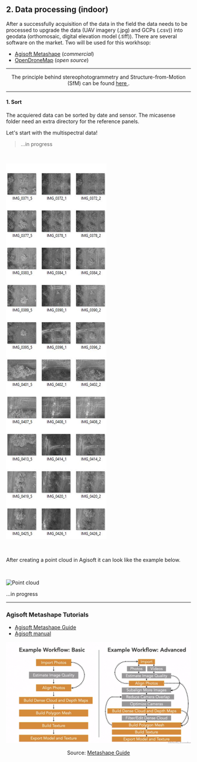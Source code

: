 ## 2. Data processing (indoor)

After a successfully acquisition of the data in the field the data needs to be processed to upgrade the data (UAV imagery (.jpg) and GCPs (.csv)) into geodata (orthomosaic, digital elevation model (.tiff)). There are several software on the market. 
Two will be used for this workhsop: 
* [Agisoft Metashape](https://www.agisoft.com/) (*commercial*)
* [OpenDroneMap](https://www.opendronemap.org/webodm/) (*open source*)

---

<p align="center">
     The principle behind stereophotogrammetry and Structure-from-Motion (SfM) can be found <a href = "https://www.youtube.com/watch?v=iJTqlb7gsWY"> here </a>.
</p>

---



#### 1. Sort

The acquiered data can be sorted by date and sensor. The micasense folder need an extra directory for the reference panels.

Let's start with the multispectral data!

> ...in progress
> 

<br>

![UAV imagery](images/example_uav_imagery.JPG "UAV imagery")

<br>

After creating a point cloud in Agisoft it can look like the example below.

<br>

![Point cloud](ht)


...in progress

---



### Agisoft Metashape Tutorials
* [Agisoft Metashape Guide](https://devstudio.dartmouth.edu/wordpress/metashape-guide/)
* [Agisoft manual](https://www.agisoft.com/pdf/metashape-pro_1_6_en.pdf)

![Agisoft workflow](https://github.com/GeowazM/Short_introduction_to_UAV_mapping/blob/main/images/agisoft_workflow.png?raw=true)

<p align="center">
     Source: <a href = "https://devstudio.dartmouth.edu/wordpress/metashape-guide/"> Metashape Guide </a>
</p>





